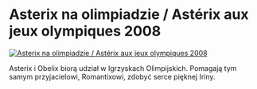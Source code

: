 Asterix na olimpiadzie / Astérix aux jeux olympiques 2008 
=============
[![Asterix na olimpiadzie / Astérix aux jeux olympiques 2008 ](http://vidos.pl/images/player.gif)](http://vidos.pl/asterix-na-olimpiadzie-astrix-aux-jeux-olympiques-2008)

 Asterix i Obelix biorą udział w Igrzyskach Olimpijskich. Pomagają tym samym przyjacielowi, Romantixowi, zdobyć serce pięknej Iriny.
